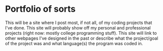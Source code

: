 # Portfolio of sorts

This will be a site where I post most, if not all, of my coding projects that I've done. This site will probably show off my personal and professional projects (right now: mostly college programming stuff). This site will link to other webpages I've designed in the past or describe what the project/goal of the project was and what language(s) the program was coded in. 
